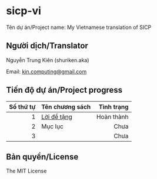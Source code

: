 # sicp-vi
Tên dự án/Project name: My Vietnamese translation of SICP

Người dịch/Translator
--------------------
Nguyễn Trung Kiên (shuriken.aka)

Email: kin.computing@gmail.com

Tiến độ dự án/Project progress
------------------------------
| Số thứ tự     | Tên chương sách | Tình trạng  |
| -------------:|-----------------|------------:|
| 1             | [Lời đề tặng](https://github.com/shuriken-aka/sicp-vi/blob/master/1.loi_de_tang.md) | Hoàn thành |
| 2             | Mục lục         | Chưa |
| 3             |                 | Chưa |

Bản quyền/License
-----------------
The MIT License
